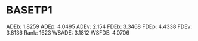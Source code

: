 # BASETP1

ADEb: 1.8259
ADEp: 4.0495
ADEv: 2.154
FDEb: 3.3468
FDEp: 4.4338
FDEv: 3.8136
Rank: 1623
WSADE: 3.1812
WSFDE: 4.0706